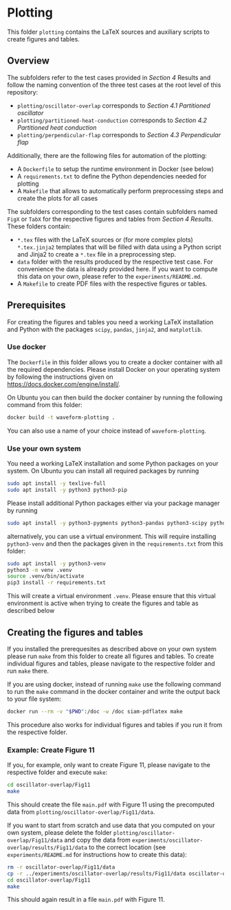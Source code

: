 # Plotting

This folder `plotting` contains the LaTeX sources and auxiliary scripts to create figures and tables.

## Overview

The subfolders refer to the test cases provided in *Section 4* Results and follow the naming convention of the three test cases at the root level of this repository:

* `plotting/oscillator-overlap` corresponds to *Section 4.1 Partitioned oscillator*
* `plotting/partitioned-heat-conduction` corresponds to *Section 4.2 Partitioned heat conduction*
* `plotting/perpendicular-flap` corresponds to *Section 4.3 Perpendicular flap*

Additionally, there are the following files for automation of the plotting:

* A `Dockerfile` to setup the runtime environment in Docker (see below)
* A `requirements.txt` to define the Python dependencies needed for plotting
* A `Makefile` that allows to automatically perform preprocessing steps and create the plots for all cases

The subfolders corresponding to the test cases contain subfolders named `FigX` or `TabX` for the respective figures and tables from *Section 4 Results*. These folders contain:

* `*.tex` files with the LaTeX sources or (for more complex plots) `*.tex.jinja2` templates that will be filled with data using a Python script and Jinja2 to create a `*.tex` file in a preprocessing step.
* `data` folder with the results produced by the respective test case. For convenience the data is already provided here. If you want to compute this data on your own, please refer to the `experiments/README.md`.
* A `Makefile` to create PDF files with the respective figures or tables.

## Prerequisites

For creating the figures and tables you need a working LaTeX installation and Python with the packages `scipy`, `pandas`, `jinja2`, and `matplotlib`.

### Use docker

The `Dockerfile` in this folder allows you to create a docker container with all the required dependencies. Please install Docker on your operating system by following the instructions given on https://docs.docker.com/engine/install/.

On Ubuntu you can then build the docker container by running the following command from this folder:

```sh
docker build -t waveform-plotting .
```

You can also use a name of your choice instead of `waveform-plotting`.

### Use your own system

You need a working LaTeX installation and some Python packages on your system. On Ubuntu you can install all required packages by running

```sh
sudo apt install -y texlive-full
sudo apt install -y python3 python3-pip
```

Please install additional Python packages either via your package manager by running

```sh
sudo apt install -y python3-pygments python3-pandas python3-scipy python3-jinja2
```

alternatively, you can use a virtual environment. This will require installing `python3-venv` and then the packages given in the `requirements.txt` from this folder:

```sh
sudo apt install -y python3-venv
python3 -m venv .venv
source .venv/bin/activate
pip3 install -r requirements.txt
```

This will create a virtual environment `.venv`. Please ensure that this virtual environment is active when trying to create the figures and table as described below

## Creating the figures and tables

If you installed the prerequesites as described above on your own system please run `make` from this folder to create all figures and tables. To create individual figures and tables, please navigate to the respective folder and run `make` there.

If you are using docker, instead of running `make` use the following command to run the `make` command in the docker container and write the output back to your file system:

```sh
docker run --rm -v "$PWD":/doc -w /doc siam-pdflatex make
```

This procedure also works for individual figures and tables if you run it from the respective folder.

### Example: Create Figure 11

If you, for example, only want to create Figure 11, please navigate to the respective folder and execute `make`:

```sh
cd oscillator-overlap/Fig11
make
```

This should create the file `main.pdf` with Figure 11 using the precomputed data from `plotting/oscillator-overlap/Fig11/data`.

If you want to start from scratch and use data that you computed on your own system, please delete the folder `plotting/oscillator-overlap/Fig11/data` and copy the data from `experiments/oscillator-overlap/results/Fig11/data` to the correct location (see `experiments/README.md` for instructions how to create this data):

```sh
rm -r oscillator-overlap/Fig11/data
cp -r ../experiments/oscillator-overlap/results/Fig11/data oscillator-overlap/Fig11/data
cd oscillator-overlap/Fig11
make
```

This should again result in a file `main.pdf` with Figure 11.
